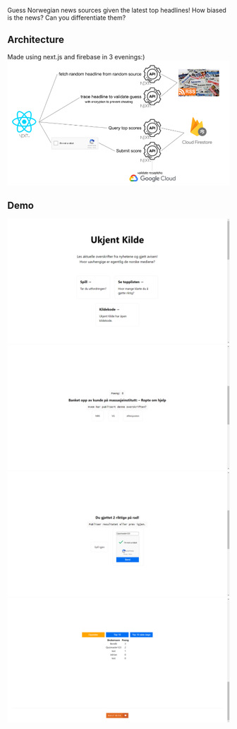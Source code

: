 Guess Norwegian news sources given the latest top headlines! How biased is the news? Can you differentiate them?

## Architecture
Made using next.js and firebase in 3 evenings:)
![architecture](readme_images/architecture.png?raw=true)

## Demo
![frontpage](readme_images/frontpage.png?raw=true)
![quiz](readme_images/quiz.png?raw=true)
![result](readme_images/result.png?raw=true)
![scoreboard](readme_images/scoreboard.png?raw=true)

<!-- https://www.google.com/recaptcha/admin/site/511816754 -->